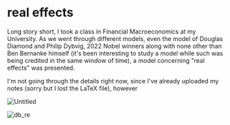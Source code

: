 # real effects

Long story short, I took a class in Financial Macroeconomics at my University. As we went through different models, even the model of Douglas Diamond and Philip Dybvig, 2022 Nobel winners along with none other than Ben Bernanke himself (it's been interesting to study a model while such was being credited in the same window of time), a model concerning "real effects" was presented.

I'm not going through the details right now, since I've already uploaded my notes (sorry but I lost the LaTeX file), however 




![Untitled](https://user-images.githubusercontent.com/96867773/230798810-4685993e-f858-4dd7-83f8-bfdd11aa4d99.gif)



![db_re](https://user-images.githubusercontent.com/96867773/230798940-383dcd96-6f21-480b-aed1-3bcd648c9013.gif)
